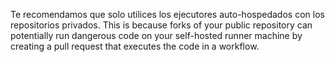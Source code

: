 Te recomendamos que solo utilices los ejecutores auto-hospedados con los repositorios privados. This is because forks of your public repository can potentially run dangerous code on your self-hosted runner machine by creating a pull request that executes the code in a workflow.